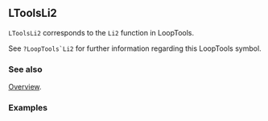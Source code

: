 ## LToolsLi2

`LToolsLi2` corresponds to the `Li2` function in LoopTools.

See ``?LoopTools`Li2`` for further information regarding this LoopTools symbol.

### See also

[Overview](Extra/FeynHelpers.md).

### Examples